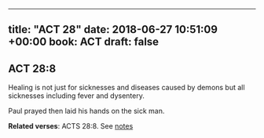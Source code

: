 
---
title: "ACT 28"
date: 2018-06-27 10:51:09 +00:00
book: ACT
draft: false
---

## ACT 28:8

Healing is not just for sicknesses and diseases caused by demons but all sicknesses including fever and dysentery.

Paul prayed then laid his hands on the sick man.

**Related verses**: ACTS 28:8. See [notes](https://my.bible.com/notes/2931320794150330992)

